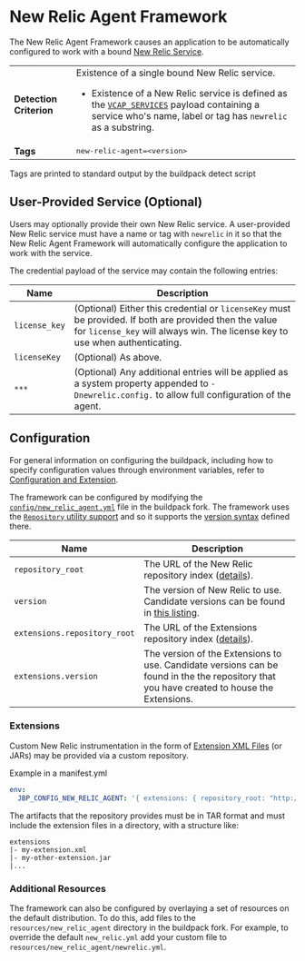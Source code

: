 # New Relic Agent Framework
The New Relic Agent Framework causes an application to be automatically configured to work with a bound [New Relic Service][].

<table>
  <tr>
    <td><strong>Detection Criterion</strong></td><td>Existence of a single bound New Relic service.
      <ul>
        <li>Existence of a New Relic service is defined as the <a href="http://docs.cloudfoundry.org/devguide/deploy-apps/environment-variable.html#VCAP-SERVICES"><code>VCAP_SERVICES</code></a> payload containing a service who's name, label or tag has <code>newrelic</code> as a substring.</li>
      </ul>
    </td>
  </tr>
  <tr>
    <td><strong>Tags</strong></td>
    <td><tt>new-relic-agent=&lt;version&gt;</tt></td>
  </tr>
</table>
Tags are printed to standard output by the buildpack detect script

## User-Provided Service (Optional)
Users may optionally provide their own New Relic service. A user-provided New Relic service must have a name or tag with `newrelic` in it so that the New Relic Agent Framework will automatically configure the application to work with the service.

The credential payload of the service may contain the following entries:

| Name | Description
| ---- | -----------
| `license_key` | (Optional) Either this credential or `licenseKey` must be provided. If both are provided then the value for `license_key` will always win. The license key to use when authenticating.
| `licenseKey` | (Optional) As above.
| `***` | (Optional) Any additional entries will be applied as a system property appended to `-Dnewrelic.config.` to allow full configuration of the agent.

## Configuration
For general information on configuring the buildpack, including how to specify configuration values through environment variables, refer to [Configuration and Extension][].

The framework can be configured by modifying the [`config/new_relic_agent.yml`][] file in the buildpack fork.  The framework uses the [`Repository` utility support][repositories] and so it supports the [version syntax][] defined there.

| Name | Description
| ---- | -----------
| `repository_root` | The URL of the New Relic repository index ([details][repositories]).
| `version` | The version of New Relic to use. Candidate versions can be found in [this listing][].
| `extensions.repository_root` | The URL of the Extensions repository index ([details][repositories]).
| `extensions.version` | The version of the Extensions to use. Candidate versions can be found in the the repository that you have created to house the Extensions.

### Extensions

Custom New Relic instrumentation in the form of [Extension XML Files][] (or JARs) may be provided via a custom repository.

Example in a manifest.yml

```yaml
env:
  JBP_CONFIG_NEW_RELIC_AGENT: '{ extensions: { repository_root: "http://repository..." } }'
```

The artifacts that the repository provides must be in TAR format and must include the extension files in a directory, with a structure like:

```
extensions
|- my-extension.xml
|- my-other-extension.jar
|...
```

### Additional Resources
The framework can also be configured by overlaying a set of resources on the default distribution.  To do this, add files to the `resources/new_relic_agent` directory in the buildpack fork.  For example, to override the default `new_relic.yml` add your custom file to `resources/new_relic_agent/newrelic.yml`.

[Configuration and Extension]: ../README.md#configuration-and-extension
[`config/new_relic_agent.yml`]: ../config/new_relic_agent.yml
[New Relic Service]: https://newrelic.com
[repositories]: extending-repositories.md
[this listing]: https://download.run.pivotal.io/new-relic/index.yml
[version syntax]: extending-repositories.md#version-syntax-and-ordering
[Extension XML Files]: https://docs.newrelic.com/docs/agents/java-agent/custom-instrumentation/java-instrumentation-xml
